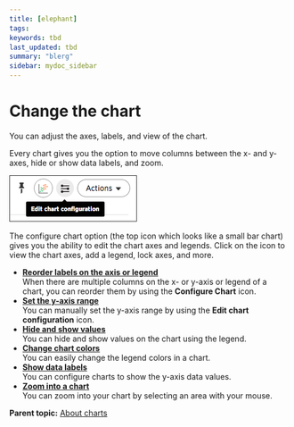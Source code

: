 ```yaml
---
title: [elephant]
tags: 
keywords: tbd
last_updated: tbd
summary: "blerg"
sidebar: mydoc_sidebar
---
```

# Change the chart

You can adjust the axes, labels, and view of the chart.

Every chart gives you the option to move columns between the x- and y-axes, hide or show data labels, and zoom.

 ![](/pages/images/configure_chart_icons.png "Configure chart icons") 

The configure chart option (the top icon which looks like a small bar chart) gives you the ability to edit the chart axes and legends. Click on the icon to view the chart axes, add a legend, lock axes, and more.

-   **[Reorder labels on the axis or legend](../../../pages/end_user_guide/end_user_search/reorder_values_on_the_x_axis.html)**  
When there are multiple columns on the x- or y-axis or legend of a chart, you can reorder them by using the **Configure Chart** icon.
-   **[Set the y-axis range](../../../pages/end_user_guide/end_user_search/set_the_y_axis_scale.html)**  
You can manually set the y-axis range by using the **Edit chart configuration** icon.
-   **[Hide and show values](../../../pages/end_user_guide/end_user_search/hide_and_show_values.html)**  
You can hide and show values on the chart using the legend.
-   **[Change chart colors](../../../pages/end_user_guide/end_user_search/change_chart_colors.html)**  
You can easily change the legend colors in a chart.
-   **[Show data labels](../../../pages/end_user_guide/end_user_search/show_data_labels.html)**  
You can configure charts to show the y-axis data values.
-   **[Zoom into a chart](../../../pages/end_user_guide/end_user_search/zoom_into_a_chart.html)**  
You can zoom into your chart by selecting an area with your mouse.

**Parent topic:** [About charts](../../../pages/end_user_guide/end_user_search/about_charts.html)

